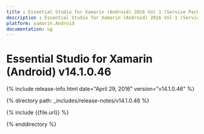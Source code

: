 ```yaml
---
title : Essential Studio for Xamarin (Android) 2016 Vol 1 (Service Pack 1)Release Notes
description : Essential Studio for Xamarin (Android) 2016 Vol 1 (Service Pack 1)Release Notes
platform: xamarin.Android
documentation: ug
---
```


# Essential Studio for Xamarin (Android) v14.1.0.46

{% include release-info.html date="April 29, 2016" version="v14.1.0.46" %} 

{% directory path: _includes/release-notes/v14.1.0.46 %}

{% include {{file.url}} %}

{% enddirectory %}